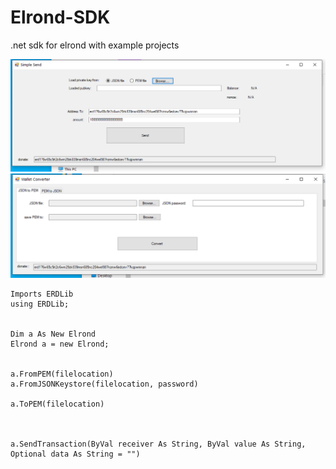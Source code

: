 # Elrond-SDK
 .net sdk for elrond with example projects


![Alt text](https://raw.githubusercontent.com/jamieS95/Elrond-SDK/main/screenshots/simplesend.png )
![Alt text](https://raw.githubusercontent.com/jamieS95/Elrond-SDK/main/screenshots/walletconverter.png)




    Imports ERDLib
    using ERDLib;
	
	
    Dim a As New Elrond
    Elrond a = new Elrond;


    a.FromPEM(filelocation)
    a.FromJSONKeystore(filelocation, password)
	
    a.ToPEM(filelocation)
	
	
    
	a.SendTransaction(ByVal receiver As String, ByVal value As String, Optional data As String = "") 
